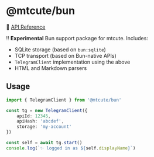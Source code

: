# @mtcute/bun

📖 [API Reference](https://ref.mtcute.dev/modules/_mtcute_node.html)

‼️ **Experimental** Bun support package for mtcute. Includes:
- SQLite storage (based on `bun:sqlite`)
- TCP transport (based on Bun-native APIs)
- `TelegramClient` implementation using the above
- HTML and Markdown parsers

## Usage

```typescript
import { TelegramClient } from '@mtcute/bun'

const tg = new TelegramClient({
    apiId: 12345,
    apiHash: 'abcdef',
    storage: 'my-account'
})

const self = await tg.start()
console.log(`✨ logged in as ${self.displayName}`)
```
